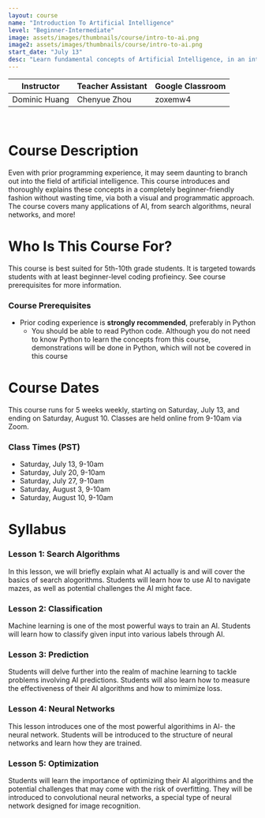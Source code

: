```yaml
---
layout: course
name: "Introduction To Artificial Intelligence"
level: "Beginner-Intermediate"
image: assets/images/thumbnails/course/intro-to-ai.png
image2: assets/images/thumbnails/course/intro-to-ai.png
start_date: "July 13"
desc: "Learn fundamental concepts of Artificial Intelligence, in an interactive and easy-to-grasp way!"
---
```

<link rel="stylesheet" href="assets/css/table.css">
<table class="styled-table">
    <thead>
        <tr>
            <th>Instructor</th>
            <th>Teacher Assistant</th>
            <th>Google Classroom</th>
        </tr>
    </thead>
    <tbody>
        <tr>
            <td>Dominic Huang</td>
            <td>Chenyue Zhou</td>
            <td>zoxemw4</td>
        </tr>
    </tbody>
</table>
<br/>

# Course Description

Even with prior programming experience, it may seem daunting to branch out into the field of artificial intelligence. This course introduces and thoroughly explains these concepts in a completely beginner-friendly fashion without wasting time, via both a visual and programmatic approach. The course covers many applications of AI, from search algorithms, neural networks, and more!

# Who Is This Course For?

This course is best suited for 5th-10th grade students. It is targeted towards students with at least beginner-level coding profieincy. See course prerequisites for more information.

### Course Prerequisites

- Prior coding experience is **strongly recommended**, preferably in Python
  - You should be able to read Python code. Although you do not need to know Python to learn the concepts from this course, demonstrations will be done in Python, which will not be covered in this course

# Course Dates

This course runs for 5 weeks weekly, starting on Saturday, July 13, and ending on Saturday, August 10. Classes are held online from 9-10am via Zoom.

### Class Times (PST)

- Saturday, July 13, 9-10am
- Saturday, July 20, 9-10am
- Saturday, July 27, 9-10am
- Saturday, August 3, 9-10am
- Saturday, August 10, 9-10am

# Syllabus

### Lesson 1: Search Algorithms

In this lesson, we will briefly explain what AI actually is and will cover the basics of search alogorithms. Students will learn how to use AI to navigate mazes, as well as potential challenges the AI might face.

### Lesson 2: Classification

Machine learning is one of the most powerful ways to train an AI. Students will learn how to classify given input into various labels through AI.

### Lesson 3: Prediction

Students will delve further into the realm of machine learning to tackle problems involving AI predictions. Students will also learn how to measure the effectiveness of their AI algorithms and how to mimimize loss.

### Lesson 4: Neural Networks

This lesson introduces one of the most powerful algorithims in AI- the neural network. Students will be introduced to the structure of neural networks and learn how they are trained.

### Lesson 5: Optimization

Students will learn the importance of optimizing their AI algorithims and the potential challenges that may come with the risk of overfitting. They will be introduced to convolutional neural networks, a special type of neural network designed for image recognition.
